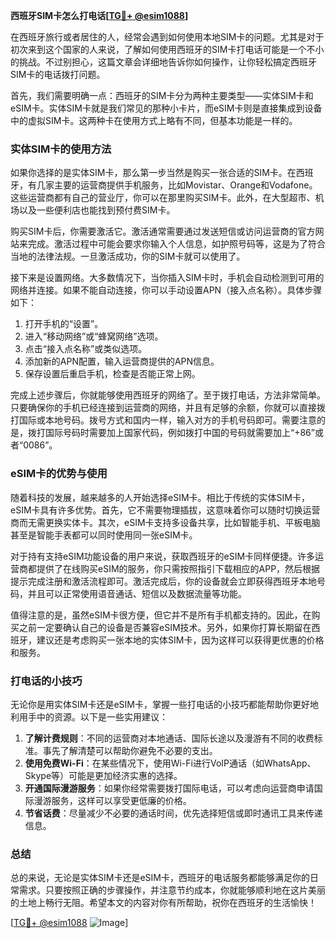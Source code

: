 **西班牙SIM卡怎么打电话[[TG💪+ @esim1088](https://t.me/s/esim1088)]**

在西班牙旅行或者居住的人，经常会遇到如何使用本地SIM卡的问题。尤其是对于初次来到这个国家的人来说，了解如何使用西班牙的SIM卡打电话可能是一个不小的挑战。不过别担心，这篇文章会详细地告诉你如何操作，让你轻松搞定西班牙SIM卡的电话拨打问题。

首先，我们需要明确一点：西班牙的SIM卡分为两种主要类型——实体SIM卡和eSIM卡。实体SIM卡就是我们常见的那种小卡片，而eSIM卡则是直接集成到设备中的虚拟SIM卡。这两种卡在使用方式上略有不同，但基本功能是一样的。

### 实体SIM卡的使用方法

如果你选择的是实体SIM卡，那么第一步当然是购买一张合适的SIM卡。在西班牙，有几家主要的运营商提供手机服务，比如Movistar、Orange和Vodafone。这些运营商都有自己的营业厅，你可以在那里购买SIM卡。此外，在大型超市、机场以及一些便利店也能找到预付费SIM卡。

购买SIM卡后，你需要激活它。激活通常需要通过发送短信或访问运营商的官方网站来完成。激活过程中可能会要求你输入个人信息，如护照号码等，这是为了符合当地的法律法规。一旦激活成功，你的SIM卡就可以使用了。

接下来是设置网络。大多数情况下，当你插入SIM卡时，手机会自动检测到可用的网络并连接。如果不能自动连接，你可以手动设置APN（接入点名称）。具体步骤如下：

1. 打开手机的“设置”。
2. 进入“移动网络”或“蜂窝网络”选项。
3. 点击“接入点名称”或类似选项。
4. 添加新的APN配置，输入运营商提供的APN信息。
5. 保存设置后重启手机，检查是否能正常上网。

完成上述步骤后，你就能够使用西班牙的网络了。至于拨打电话，方法非常简单。只要确保你的手机已经连接到运营商的网络，并且有足够的余额，你就可以直接拨打国际或本地号码。拨号方式和国内一样，输入对方的手机号码即可。需要注意的是，拨打国际号码时需要加上国家代码，例如拨打中国的号码就需要加上“+86”或者“0086”。

### eSIM卡的优势与使用

随着科技的发展，越来越多的人开始选择eSIM卡。相比于传统的实体SIM卡，eSIM卡具有许多优势。首先，它不需要物理插拔，这意味着你可以随时切换运营商而无需更换实体卡。其次，eSIM卡支持多设备共享，比如智能手机、平板电脑甚至是智能手表都可以同时使用同一张eSIM卡。

对于持有支持eSIM功能设备的用户来说，获取西班牙的eSIM卡同样便捷。许多运营商都提供了在线购买eSIM的服务，你只需按照指引下载相应的APP，然后根据提示完成注册和激活流程即可。激活完成后，你的设备就会立即获得西班牙本地号码，并且可以正常使用语音通话、短信以及数据流量等功能。

值得注意的是，虽然eSIM卡很方便，但它并不是所有手机都支持的。因此，在购买之前一定要确认自己的设备是否兼容eSIM技术。另外，如果你打算长期留在西班牙，建议还是考虑购买一张本地的实体SIM卡，因为这样可以获得更优惠的价格和服务。

### 打电话的小技巧

无论你是用实体SIM卡还是eSIM卡，掌握一些打电话的小技巧都能帮助你更好地利用手中的资源。以下是一些实用建议：

1. **了解计费规则**：不同的运营商对本地通话、国际长途以及漫游有不同的收费标准。事先了解清楚可以帮助你避免不必要的支出。
2. **使用免费Wi-Fi**：在某些情况下，使用Wi-Fi进行VoIP通话（如WhatsApp、Skype等）可能是更加经济实惠的选择。
3. **开通国际漫游服务**：如果你经常需要拨打国际电话，可以考虑向运营商申请国际漫游服务，这样可以享受更低廉的价格。
4. **节省话费**：尽量减少不必要的通话时间，优先选择短信或即时通讯工具来传递信息。

### 总结

总的来说，无论是实体SIM卡还是eSIM卡，西班牙的电话服务都能够满足你的日常需求。只要按照正确的步骤操作，并注意节约成本，你就能够顺利地在这片美丽的土地上畅行无阻。希望本文的内容对你有所帮助，祝你在西班牙的生活愉快！

[[TG💪+ @esim1088](https://t.me/s/esim1088) ![Image](https://i.postimg.cc/4NQfJmqS/Snipaste-2025-05-13-00-14-12.png)]